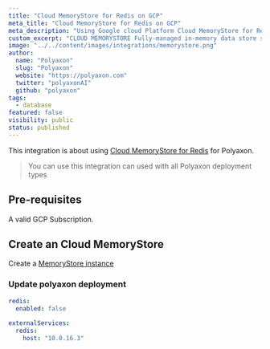 ```yaml
---
title: "Cloud MemoryStore for Redis on GCP"
meta_title: "Cloud MemoryStore for Redis on GCP"
meta_description: "Using Google cloud Platform Cloud MemoryStore for Redis for a high available redis to use with Polyaxon."
custom_excerpt: "CLOUD MEMORYSTORE Fully-managed in-memory data store service for Redis"
image: "../../content/images/integrations/memorystore.png"
author:
  name: "Polyaxon"
  slug: "Polyaxon"
  website: "https://polyaxon.com"
  twitter: "polyaxonAI"
  github: "polyaxon"
tags: 
  - database
featured: false
visibility: public
status: published
---
```


This integration is about using [Cloud MemoryStore for Redis](https://cloud.google.com/memorystore/docs/redis/) for Polyaxon.

> You can use this integration can used with all Polyaxon deployment types


## Pre-requisites

A valid GCP Subscription.


## Create an Cloud MemoryStore

Create a [MemoryStore instance](https://console.cloud.google.com/memorystore)


### Update polyaxon deployment

```yaml
redis:
  enabled: false
  
externalServices:
  redis:
    host: "10.0.16.3"
``` 

